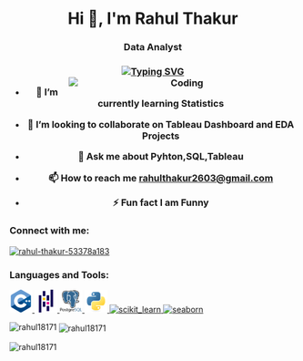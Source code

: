 <h1 align="center">Hi 👋, I'm Rahul Thakur</h1>
<h3 align="center">Data Analyst </h3>
<h3 align="center">

  <a href="https://git.io/typing-svg"><img src="https://readme-typing-svg.demolab.com?font=Fira+Code&pause=1000&color=24F73F&width=435&lines=Passionate+About+Data+Analytics;Always+Learn+New+Things" alt="Typing SVG" /></a>  
<img align="right" alt="Coding" width="400" src="https://github.com/Rahul18171/Rahul18171/assets/130995317/3212af3d-1309-4290-9aa0-86393f764bb4">


- 🌱 I’m currently learning **Statistics**

- 👯 I’m looking to collaborate on **Tableau Dashboard and EDA Projects**

- 💬 Ask me about **Pyhton,SQL,Tableau**

- 📫 How to reach me **rahulthakur2603@gmail.com**

- ⚡ Fun fact **I am Funny**

<h3 align="left">Connect with me:</h3>
<p align="left">
<a href="https://linkedin.com/in/rahul-thakur-53378a183" target="blank"><img align="center" src="https://raw.githubusercontent.com/rahuldkjain/github-profile-readme-generator/master/src/images/icons/Social/linked-in-alt.svg" alt="rahul-thakur-53378a183" height="30" width="40" /></a>
</p>

<h3 align="left">Languages and Tools:</h3>
<p align="left"> <a href="https://www.w3schools.com/cpp/" target="_blank" rel="noreferrer"> <img src="https://raw.githubusercontent.com/devicons/devicon/master/icons/cplusplus/cplusplus-original.svg" alt="cplusplus" width="40" height="40"/> </a> <a href="https://pandas.pydata.org/" target="_blank" rel="noreferrer"> <img src="https://raw.githubusercontent.com/devicons/devicon/2ae2a900d2f041da66e950e4d48052658d850630/icons/pandas/pandas-original.svg" alt="pandas" width="40" height="40"/> </a> <a href="https://www.postgresql.org" target="_blank" rel="noreferrer"> <img src="https://raw.githubusercontent.com/devicons/devicon/master/icons/postgresql/postgresql-original-wordmark.svg" alt="postgresql" width="40" height="40"/> </a> <a href="https://www.python.org" target="_blank" rel="noreferrer"> <img src="https://raw.githubusercontent.com/devicons/devicon/master/icons/python/python-original.svg" alt="python" width="40" height="40"/> </a> <a href="https://scikit-learn.org/" target="_blank" rel="noreferrer"> <img src="https://upload.wikimedia.org/wikipedia/commons/0/05/Scikit_learn_logo_small.svg" alt="scikit_learn" width="40" height="40"/> </a> <a href="https://seaborn.pydata.org/" target="_blank" rel="noreferrer"> <img src="https://seaborn.pydata.org/_images/logo-mark-lightbg.svg" alt="seaborn" width="40" height="40"/> </a> </p>

<p><img align="left" src="https://github-readme-stats.vercel.app/api/top-langs?username=rahul18171&show_icons=true&locale=en&layout=compact" alt="rahul18171" /></p>

<p>&nbsp;<img align="center" src="https://github-readme-stats.vercel.app/api?username=rahul18171&show_icons=true&locale=en" alt="rahul18171" /></p>

<p><img align="center" src="https://github-readme-streak-stats.herokuapp.com/?user=rahul18171&" alt="rahul18171" /></p>
